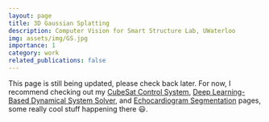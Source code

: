 ```yaml
---
layout: page
title: 3D Gaussian Splatting
description: Computer Vision for Smart Structure Lab, UWaterloo
img: assets/img/GS.jpg
importance: 1
category: work
related_publications: false
---
```


This page is still being updated, please check back later. For now, I recommend checking out my [CubeSat Control System](../2_project), [Deep Learning-Based Dynamical System Solver](../4_project), and [Echocardiogram Segmentation](../7_project) pages, some really cool stuff happening there 😃.

